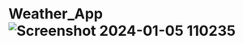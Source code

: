 # Weather_App![Screenshot 2024-01-05 110235](https://github.com/Vinayak107/Weather_App/assets/121872910/3cd426da-1398-4506-b2d2-fe115dfc5563)
